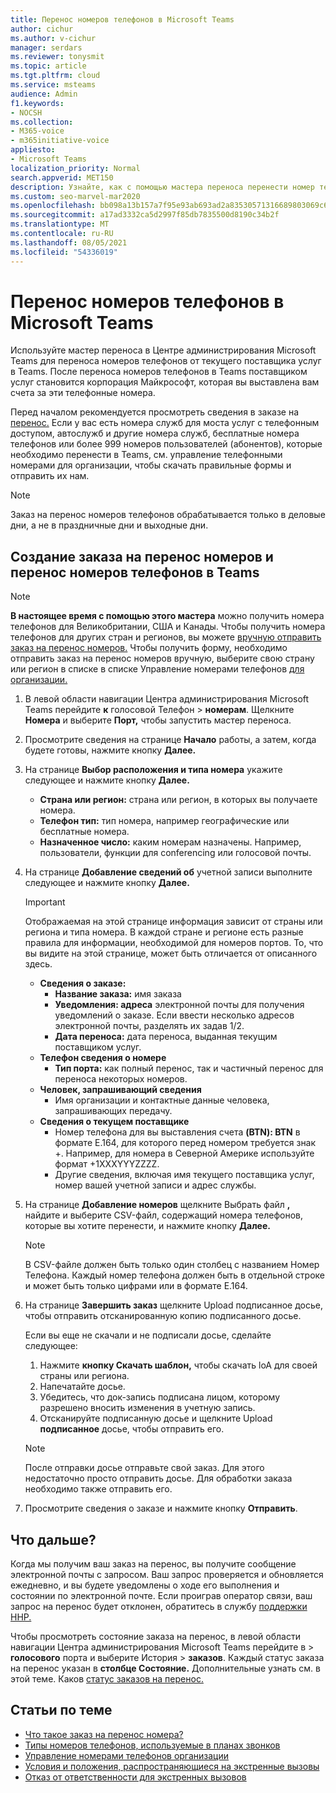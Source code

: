 ```yaml
---
title: Перенос номеров телефонов в Microsoft Teams
author: cichur
ms.author: v-cichur
manager: serdars
ms.reviewer: tonysmit
ms.topic: article
ms.tgt.pltfrm: cloud
ms.service: msteams
audience: Admin
f1.keywords:
- NOCSH
ms.collection:
- M365-voice
- m365initiative-voice
appliesto:
- Microsoft Teams
localization_priority: Normal
search.appverid: MET150
description: Узнайте, как с помощью мастера переноса перенести номер телефона от текущего поставщика услуг в Microsoft Teams.
ms.custom: seo-marvel-mar2020
ms.openlocfilehash: bb098a13b157a7f95e93ab693ad2a83530571316689803069c696eccfede3929
ms.sourcegitcommit: a17ad3332ca5d2997f85db7835500d8190c34b2f
ms.translationtype: MT
ms.contentlocale: ru-RU
ms.lasthandoff: 08/05/2021
ms.locfileid: "54336019"
---
```

# <a name="transfer-phone-numbers-to-microsoft-teams"></a>Перенос номеров телефонов в Microsoft Teams

Используйте мастер переноса в Центре администрирования Microsoft Teams для переноса номеров телефонов от текущего поставщика услуг в Teams. После переноса номеров телефонов в Teams поставщиком услуг становится корпорация Майкрософт, которая вы выставлена вам счета за эти телефонные номера.

Перед началом рекомендуется просмотреть сведения в заказе на [перенос.](port-order-overview.md) Если у вас есть номера служб для моста услуг с телефонным доступом, автослужб и другие номера служб, бесплатные номера телефонов или более 999 номеров пользователей (абонентов), которые необходимо перенести в Teams, см. управление телефонными номерами для организации, чтобы скачать правильные формы и отправить их нам. [](../manage-phone-numbers-for-your-organization/manage-phone-numbers-for-your-organization.md)

  > [!NOTE]
  > Заказ на перенос номеров телефонов обрабатывается только в деловые дни, а не в праздничные дни и выходные дни.

## <a name="create-a-port-order-and-transfer-your-phone-numbers-to-teams"></a>Создание заказа на перенос номеров и перенос номеров телефонов в Teams

> [!NOTE]
> **В настоящее время с помощью этого мастера** можно получить номера телефонов для Великобритании, США и Канады. Чтобы получить номера телефонов для других стран и регионов, вы можете [вручную отправить заказ на перенос номеров.](manually-submit-port-order.md) Чтобы получить форму, необходимо отправить заказ на перенос номеров вручную, выберите свою страну или регион в списке в списке Управление номерами телефонов [для организации.](../manage-phone-numbers-for-your-organization/manage-phone-numbers-for-your-organization.md)

1. В левой области навигации Центра администрирования Microsoft Teams перейдите **к** голосовой Телефон  >  **номерам**. Щелкните **Номера** и выберите **Порт,** чтобы запустить мастер переноса.
2. Просмотрите сведения на странице **Начало** работы, а затем, когда будете готовы, нажмите кнопку **Далее.**
3. На странице **Выбор расположения и типа номера** укажите следующее и нажмите кнопку **Далее.**

    - **Страна или регион:** страна или регион, в которых вы получаете номера.
    - **Телефон тип:** тип номера, например географические или бесплатные номера.
    - **Назначенное число:** каким номерам назначены. Например, пользователи, функции для conferencing или голосовой почты.

4. На странице **Добавление сведений об** учетной записи выполните следующее и нажмите кнопку **Далее.**

    > [!IMPORTANT]
    > Отображаемая на этой странице информация зависит от страны или региона и типа номера. В каждой стране и регионе есть разные правила для информации, необходимой для номеров портов. То, что вы видите на этой странице, может быть отличается от описанного здесь.

    - **Сведения о заказе:** 
        - **Название заказа:** имя заказа
        - **Уведомления: адреса** электронной почты для получения уведомлений о заказе. Если ввести несколько адресов электронной почты, разделять их задав 1/2.
        - **Дата переноса:** дата переноса, выданная текущим поставщиком услуг.
    - **Телефон сведения о номере**
        - **Тип порта:** как полный перенос, так и частичный перенос для переноса некоторых номеров.
    - **Человек, запрашивающий сведения**  
        - Имя организации и контактные данные человека, запрашивающих передачу.
    - **Сведения о текущем поставщике**
        - Номер телефона для вы выставления счета **(BTN): BTN** в формате E.164, для которого перед номером требуется знак +. Например, для номера в Северной Америке используйте формат +1XXXYYYZZZZ.
        - Другие сведения, включая имя текущего поставщика услуг, номер вашей учетной записи и адрес службы.
            
5. На странице **Добавление номеров** щелкните Выбрать файл **,** найдите и выберите CSV-файл, содержащий номера телефонов, которые вы хотите перенести, и нажмите кнопку **Далее.**  

    > [!NOTE]
    > В CSV-файле должен быть только один столбец с названием Номер Телефона. Каждый номер телефона должен быть в отдельной строке и может быть только цифрами или в формате E.164.

6. На странице **Завершить заказ**  щелкните Upload подписанное досье, чтобы отправить отсканированную копию подписанного досье.

    Если вы еще не скачали и не подписали досье, сделайте следующее:
    
    1. Нажмите **кнопку Скачать шаблон,** чтобы скачать loA для своей страны или региона. 
    2. Напечатайте досье.
    3. Убедитесь, что док-запись подписана лицом, которому разрешено вносить изменения в учетную запись.
    4. Отсканируйте подписанную досье и щелкните Upload **подписанное** досье, чтобы отправить его.

    > [!NOTE]
    > После отправки досье отправьте свой заказ. Для этого недостаточно просто отправить досье. Для обработки заказа необходимо также отправить его.

7. Просмотрите сведения о заказе и нажмите кнопку **Отправить**.


## <a name="what-happens-next"></a>Что дальше?

Когда мы получим ваш заказ на перенос, вы получите сообщение электронной почты с запросом. Ваш запрос проверяется и обновляется ежедневно, и вы будете уведомлены о ходе его выполнения и состоянии по электронной почте. Если проиграв оператор связи, ваш запрос на перенос будет отклонен, обратитесь в службу [поддержки ННР.](../manage-phone-numbers-for-your-organization/contact-pstn-service-desk.md)

Чтобы просмотреть состояние заказа на перенос, в левой области навигации Центра администрирования Microsoft Teams перейдите в > **голосового** порта и выберите История  >   **заказов**. Каждый статус заказа на перенос указан в **столбце Состояние.** Дополнительные узнать см. в этой теме. Каков [статус заказов на перенос.](port-order-status.md)

## <a name="related-topics"></a>Статьи по теме

- [Что такое заказ на перенос номера?](port-order-overview.md)
- [Типы номеров телефонов, используемые в планах звонков](../different-kinds-of-phone-numbers-used-for-calling-plans.md)
- [Управление номерами телефонов организации](../manage-phone-numbers-for-your-organization/manage-phone-numbers-for-your-organization.md)
- [Условия и положения, распространяющиеся на экстренные вызовы](../emergency-calling-terms-and-conditions.md)
- [Отказ от ответственности для экстренных вызовов](https://github.com/MicrosoftDocs/OfficeDocs-SkypeForBusiness/blob/live/Teams/downloads/emergency-calling/emergency-calling-label-(en-us)-(v.1.0).zip?raw=true)
